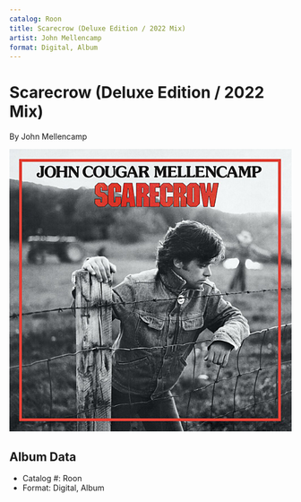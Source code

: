 ```yaml
---
catalog: Roon
title: Scarecrow (Deluxe Edition / 2022 Mix)
artist: John Mellencamp
format: Digital, Album
---
```


# Scarecrow (Deluxe Edition / 2022 Mix)

By John Mellencamp

![](../../assets/albumcovers/John_Mellencamp-Scarecrow_Deluxe_Edition_-_2022_Mix.png)

## Album Data

- Catalog #: Roon
- Format: Digital, Album

